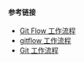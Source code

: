 #### 参考链接

- [Git Flow 工作流程](https://www.jianshu.com/p/9a76e9aa9534)
- [gitflow 工作流程](https://www.lishuaishuai.com/tools/791.html)
- [Git 工作流程](http://www.ruanyifeng.com/blog/2015/12/git-workflow.html)
